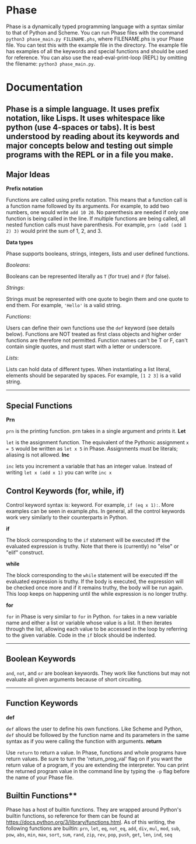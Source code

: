 # Phase
Phase is a dynamically typed programming language with a syntax similar to that of Python and Scheme.
You can run Phase files with the command `python3 phase_main.py FILENAME.phs`, where FILENAME.phs is your Phase file. You can test this with the example file in the directory. The example file has examples of all the keywords and special functions and should be used for reference. You can also use the read-eval-print-loop (REPL) by omitting the filename: `python3 phase_main.py`. 

# Documentation
Phase is a simple language. It uses prefix notation, like Lisps. It uses whitespace like python (use 4-spaces or tabs). It is best understood by reading about its keywords and major concepts below and testing out simple programs with the REPL or in a file you make.
---
## Major Ideas

**Prefix notation**

Functions are called using prefix notation. This means that a function call is a function name followed by its arguments.
For example, to add two numbers, one would write `add 10 20`. No parenthesis are needed if only one function is being called in the line. If multiple functions are being called, all nested function calls must have parenthesis. For example, `prn (add (add 1 2) 3)` would print the sum of 1, 2, and 3.

**Data types**

Phase supports booleans, strings, integers, lists and user defined functions.

*Booleans*:

Booleans can be represented literally as `T` (for true) and `F` (for false). 

*Strings*:

Strings must be represented with one quote to begin them and one quote to end them. For example, `'Hello'` is a valid string.

*Functions*:

Users can define their own functions use the `def` keyword (see details below). Functions are NOT treated as first class objects and higher order functions are therefore not permitted. Function names can't be T or F, can't contain single quotes, and must start with a letter or underscore.

*Lists*:

Lists can hold data of different types. When instantiating a list literal, elements should be separated by spaces. For example, `[1 2 3]` is a valid string.

---
## Special Functions 
**Prn**

`prn` is the printing function. prn takes in a single argument and prints it.
**Let**

`let` is the assignment function. The equivalent of the Pythonic assignment `x = 5` would be written as `let x 5` in Phase. Assignments must be literals; aliasing is not allowed.
**Inc**

`inc` lets you increment a variable that has an integer value. Instead of writing `let x (add x 1)` you can write `inc x`

## Control Keywords (for, while, if)
Control keyword syntax is: keyword<one space><open paren><keyword body><close paren>. For example, `if (eq x 1):`. More examples can be seen in example.phs. In general, all the control keywords work very similarly to their counterparts in Python.

**if**

The block corresponding to the `if` statement will be executed iff the evaluated expression is truthy. Note that there is (currently) no "else" or "elif" construct.

**while**

The block corresponding to the `while` statement will be executed iff the evaluated expression is truthy. If the body is executed, the expression will be checked once more and if it remains truthy, the body will be run again. This loop keeps on happening until the while expression is no longer truthy.

**for**

`for` in Phase is very similar to `for` in Python. `for` takes in a new variable name and either a list or variable whose value is a list. It then iterates through the list, allowing each value to be accessed in the loop by referring to the given variable. Code in the `if` block should be indented.

---
## Boolean Keywords
`and`, `not`, and `or` are boolean keywords. They work like functions but may not evaluate all given arguments because of short circuiting.

---
## Function Keywords
**def**

`def` allows the user to define his own functions. Like Scheme and Python, `def` should be followed by the function name and its parameters in the same syntax as if you were calling the function with arguments.
**return**

Use `return` to return a value. In Phase, functions and whole programs have return values. Be sure to turn the 'return_prog_val' flag on if you want the return value of a program, if you are extending the interpreter. You can print the returned program value in the command line by typing the `-p` flag before the name of your Phase file.

## Builtin Functions**
Phase has a host of builtin functions. They are wrapped around Python's builtin functions, so reference for them can be found at https://docs.python.org/3/library/functions.html. As of this writing, the following functions are builtin: 
`prn`, `let`, `eq`, `not_eq`, `add`, `div`, `mul`, `mod`, `sub`, `pow`, `abs`, `min`, `max`, `sort`, `sum`, `rand`, `zip`, `rev`, `pop`, `push`, `get`, `len`, `ind`, `seq`

